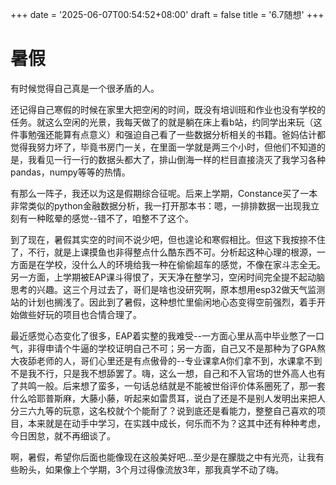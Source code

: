 +++
date = '2025-06-07T00:54:52+08:00'
draft = false
title = '6.7随想'
+++
# 暑假 #
有时候觉得自己真是一个很矛盾的人。

还记得自己寒假的时候在家里大把空闲的时间，既没有培训班和作业也没有学校的任务。就这么空闲的光景，我每天做了的就是躺在床上看b站，约同学出来玩（这件事勉强还能算有点意义）和强迫自己看了一些数据分析相关的书籍。爸妈估计都觉得我努力坏了，毕竟书房门一关，在里面一学就是两三个小时，但他们不知道的是，我看见一行一行的数据头都大了，排山倒海一样的栏目直接浇灭了我学习各种pandas，numpy等等的热情。

有那么一阵子，我还以为这是假期综合征呢。后来上学期，Constance买了一本非常类似的python金融数据分析，我一打开那本书：嗯，一排排数据一出现我立刻有一种眩晕的感觉--错不了，咱整不了这个。

到了现在，暑假其实空的时间不说少吧，但也遑论和寒假相比。但这下我按捺不住了，不行，就是上课摸鱼也非得整点什么酷东西不可。分析起这种心理的根源，一方面是在学校，没什么人的环境给我一种在偷偷超车的感觉，不像在家斗志全无。另一方面，上学期被EAP课斗得恨了，天天净在整学习，空闲时间完全提不起动脑思考的兴趣。这三个月过去了，哥们是啥也没研究啊，原本想用esp32做天气监测站的计划也搁浅了。因此到了暑假，这种想忙里偷闲地心态变得空前强烈，着手开始做些好玩的项目也合情合理了。

最近感觉心态变化了很多，EAP着实整的我难受--一方面心里从高中毕业憋了一口气，非得申请个牛逼的学校证明自己不可；另一方面，自己又不是那种为了GPA熬大夜舔老师的人，哥们心里还是有点傲骨的--专业课拿A你们拿不到，水课拿不到不是我不行，只是我不想舔罢了。嗨，这么一想，自己和不入官场的世外高人也有了共鸣一般。后来想了蛮多，一句话总结就是不能被世俗评价体系圈死了，那一套什么哈耶普斯麻，大藤小藤，听起来如雷贯耳，说白了还是不是别人发明出来把人分三六九等的玩意，这名校就个个能耐了？说到底还是看能力，整整自己喜欢的项目，本来就是在动手中学习，在实践中成长，何乐而不为？这其中还有种种考虑，今日困怠，就不再细谈了。

啊，暑假，希望你后面也能像现在这般美好吧...至少是在朦胧之中有光亮，让我有些盼头，如果像上个学期，3个月过得像流放3年，那我真学不动了嗨。
